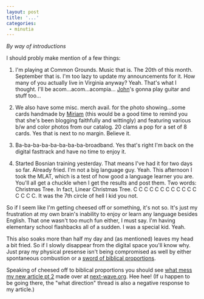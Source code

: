```yaml
---
layout: post
title: '...'
categories:
 - minutia
---
```


<i>By way of introductions</i>

I should probly make mention of a few things:

01. I'm playing at Common Grounds. Music that is. The 20th of this month. September that is. I'm too lazy to update my announcements for it. How many of you actually live in Virginia anyway? Yeah. That's what I thought. I'll be acom...acom...acompia... <a href="http://www.boboroshi.com/">John</a>'s gonna play guitar and stuff too...

02. We also have some misc. merch avail. for the photo showing...some cards handmade by <a href="/miriam">Miriam</a> (this would be a good time to remind you that she's been blogging faithfully and wittingly) and featuring various b/w and color photos from our catalog. 20 clams a pop for a set of 8 cards. Yes that is next to no margin. Believe it.

03. Ba-ba-ba-ba-ba-ba-ba-ba-broadband. Yes that's right I'm back on the digital fasttrack and have no time to enjoy it.

04. Started Bosnian training yesterday. That means I've had it for two days so far. Already fried. I'm not a big language guy. Yeah. This afternoon I took the MLAT, which is a test of how good a language learner you are. You'll all get a chuckle when I get the results and post them. Two words: Christmas Tree. In fact, Linear Christmas Tree. C C C C C C C C C C C C C C C C. It was the 7th circle of hell I kid you not.

So if I seem like I'm getting cheesed off or something, it's not so. It's just my frustration at my own brain's inability to enjoy or learn any language besides English. That one wasn't too much fun either, I must say. I'm having elementary school flashbacks all of a sudden. I was a special kid. Yeah.

This also soaks more than half my day and (as mentioned) leaves my head a bit fried. So if I slowly disappear from the digital space you'll know why. Just pray my physical presense isn't being compromised as well by either spontaneous combustion or a <a href="http://bible.gospelcom.net/cgi-bin/bible?passage=1SAM+31:4&language=english&version=NIV&showfn=on&showxref=on">sword of biblical proportions</a>.

Speaking of cheesed off to biblical proportions you should see <a href="http://pub95.ezboard.com/fnextwavefrm21">what mess</a> <a href="http://www.next-wave.org/aug02/my_new_church_pt2.htm">my new article pt 2</a> made over at <a href="http://www.next-wave.org">next-wave.org</a>. Hee hee! (If u happen to be going there, the "what direction" thread is also a negative response to my article.)

